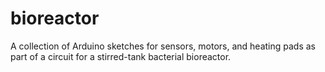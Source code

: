 # bioreactor
A collection of Arduino sketches for sensors, motors, and heating pads as part of a circuit for a stirred-tank bacterial bioreactor.
